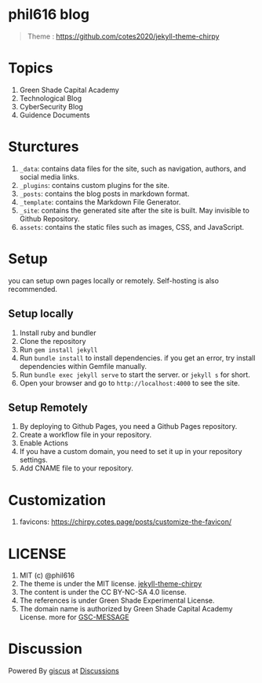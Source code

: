 # phil616 blog

> Theme : https://github.com/cotes2020/jekyll-theme-chirpy

# Topics

1. Green Shade Capital Academy
2. Technological Blog
3. CyberSecurity Blog
4. Guidence Documents

# Sturctures

1. `_data`: contains data files for the site, such as navigation, authors, and social media links.
2. `_plugins`: contains custom plugins for the site.
3. `_posts`: contains the blog posts in markdown format.
4. `_template`: contains the Markdown File Generator.
5. `_site`: contains the generated site after the site is built. May invisible to Github Repository.
6. `assets`: contains the static files such as images, CSS, and JavaScript.

# Setup

you can setup own pages locally or remotely. Self-hosting is also recommended.

## Setup locally

1. Install ruby and bundler
2. Clone the repository
3. Run `gem install jekyll`
4. Run `bundle install` to install dependencies. if you get an error, try install dependencies within Gemfile manually.
5. Run `bundle exec jekyll serve` to start the server. or `jekyll s` for short.
6. Open your browser and go to `http://localhost:4000` to see the site.

## Setup Remotely

1. By deploying to Github Pages, you need a Github Pages repository.
2. Create a workflow file in your repository.
3. Enable Actions
4. If you have a custom domain, you need to set it up in your repository settings.
5. Add CNAME file to your repository.

# Customization

1. favicons: https://chirpy.cotes.page/posts/customize-the-favicon/

# LICENSE

1. MIT (c) @phil616
2. The theme is under the MIT license. [jekyll-theme-chirpy](https://github.com/cotes2020/jekyll-theme-chirpy)
3. The content is under the CC BY-NC-SA 4.0 license.
4. The references is under Green Shade Experimental License.
5. The domain name is authorized by Green Shade Capital Academy License. more for [GSC-MESSAGE](https://phil616.greenshadecapital.com/GSCMESSAGE.txt)

# Discussion

Powered By [giscus](https://github.com/giscus/giscus) at [Discussions](https://github.com/phil616/phil616.github.io/discussions)
